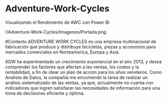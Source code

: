 # Adventure-Work-Cycles
Visualizando el Rendimiento de AWC con Power BI

!/Adventure-Work-Cycles/Imagenes/Portada.png


#Contexto
ADVENTURE WORK CYCLES es una empresa multinacional de fabricación que produce y distribuye bicicletas, piezas y accesorios para mercados comerciales en Norteamerica, Europa y Asia. 

ADW ha experimentado un crecimiento exponencial en el año 2013, y desea comprender los factores que afectan a las ventas, los costos y la rentabilidad, a fin de idear un plan de acción para los años venideros.
Como Analista de Datos, la compañía me encomendó la tarea de realizar un análisis sistematizado de las ventas, ya que, actualmente no cuenta con indicadores que logren satisfacer las necesidades de información para una toma de decisiones eficiente y óptima.
